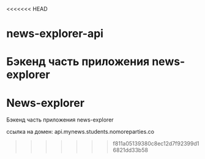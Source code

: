 <<<<<<< HEAD
# news-explorer-api 

Бэкенд часть приложения news-explorer
=======
# News-explorer 

Бэкенд часть приложения news-explorer 

ссылка на домен: api.mynews.students.nomoreparties.co
>>>>>>> f811a05139380c8ec12d7f92399d16821dd33b58
